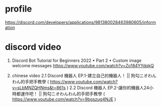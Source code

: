# profile
https://discord.com/developers/applications/981380028463980605/information

# discord video

1. Discord Bot Tutorial for Beginners 2022 • Part 2 • Custom image welcome messages
   https://www.youtube.com/watch?v=Zo184YYdqkQ


2. chinese video
   2.1 Discord 機器人 EP.1-建立自己的機器人！ || 狗勾ニオわんわん的手把手教學 ( https://www.youtube.com/watch?v=sLbMNZQHNms&t=861s )
   2.2 Discord 機器人 EP.2-讓你的機器人24小時都運作吧！ || 狗勾ニオわんわん的手把手教學 ( https://www.youtube.com/watch?v=9bgszug4NJE )
   